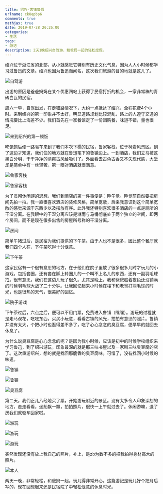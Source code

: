 ```yaml
---
title: 绍兴-古镇度假
urlname: ck8epbp6
comments: true
mathjax: true
date: 2019-07-28 20:26:00
categories:
- 生活
tags:
- 游记
description: 2天1晚绍兴自驾游，和爸妈一起的轻松度假。
---
```


绍兴位于浙江省的北部，从小就感觉它特别有历史文化气息，因为人人小时候都学习过鲁迅的文章。绍兴也因为鲁迅而闻名，这次我们旅游的目的地就是这儿了。

![自驾游](/images/绍兴/地图.jpg)

出游的原因是爸爸妈妈在某个优惠网站上获得了民宿打折的机会，一家非常棒的青砖白瓦的民宿。

周六一早，自驾出发，在走错路情况下，大约一点抵达了绍兴，全程花费4个小时。来到绍兴的第一印象并不太好，明显道路规划比较混乱，路上的人遵守交通的情况要比上海差不少。我们首先在一家餐馆定了一份团购餐，味道不错，量也很足。

![来到绍兴的第一顿饭](/images/绍兴/午饭.jpg)

吃饱饱后便一路驱车来到了我们本次下榻的民宿，鲁家客栈，位于柯岩风景区。到了这边才知道，我们住的地方就在鲁迅笔下的鲁镇边上。一到酒店，我们立马被这黑白分明，干干净净的清爽古风给吸引了。外面看去古色古香又不失现代感，大堂却是简单中有一丝轻奢。第一眼对酒店就很满意。

![鲁家客栈](/images/绍兴/鲁家客栈1.jpg)

![鲁家客栈](/images/绍兴/鲁家客栈2.jpg)

为了贯彻休闲游的思想，我们到酒店的第一件事便是：睡午觉。睡觉前自然要把房间先拍一拍。我一直很喜欢酒店的装修风格，简单宽敞，后来我意识到这个简单宽敞的感觉来源于东西少以及摆放有序。此外我还特别喜欢很多酒店的一点是厕所的干湿分离。在我眼中的干湿分离应该是淋雨与马桶彻底处于两个独立的空间，即两个房间。而不是现在很多出售的房屋所号称的干湿分离。

![房间](/images/绍兴/房间.jpg)

简单午猪过后，是民宿为我们提供的下午茶。由于人也不是很多，因此整个餐厅就我们四个人在，下午茶吃得十分惬意。

![下午茶](/images/绍兴/下午茶.jpg)

这家民宿有一个很有意思的地方，在于他们在院子里放了很多很多儿时才玩儿的小游戏，包括套圈，还有套在脚上转圈儿的一个叫不上名儿的东西，还有一副羽毛球拍。很有意思，我们在这边儿玩了很久。尤其是晚上，我和爸爸趁着夜色还没铺满的时候羽毛球大战了二十分钟。让我回忆起来小时候在楼下和老爸打羽毛球的时光，也是很热的天气，很美好的回忆。

![院子游戏](/images/绍兴/院子游戏.jpg)

下午茶过后，六点之后，便可以不用门票，免费进入鲁镇（嘿嘿）。游玩的过程就是走马观花，吃吃东西，买买小玩意，看看古镇的风光，拍拍有意思的照片。鲁镇并没有太大，个把小时也逛得差不多了，吃了心心念念的臭豆腐，便早早的就回去休息了。

为什么说臭豆腐是心心念念的呢？是因为我小时候，应该是初中的时候学校组织来学习鲁迅，到了绍兴游玩。印象最深的就是那三味书屋以及一家叫三味臭豆腐的店了。这次重游绍兴，想的就是找回那脆香的臭豆腐味。可惜了，没有找回小时候的味道。

![鲁镇](/images/绍兴/鲁镇1.jpg)

![鲁镇](/images/绍兴/鲁镇2.jpg)

![臭豆腐](/images/绍兴/臭豆腐.jpg)

第二天，我们正儿八经地买了票，开始游玩附近的景区。没有太多令人印象深刻的地方，走走看看，坐船飘一飘，拍拍照片，很快一上午就过去了。休闲游嘛，退了房我们就驱车回家啦。

![游玩](/images/绍兴/游玩1.jpg)

![游玩](/images/绍兴/游玩2.jpg)

![游玩](/images/绍兴/游玩3.jpg)

突然发现还没有放上我自己的照片，补上，是zb为数不多的把我拍得身材高大的照片。

![本人](/images/绍兴/本人.jpg)

两天一晚，非常轻松，和爸妈一起，玩儿得非常开心。这篇游记是玩儿好个把月后写的，现在回想起来还是民宿院子中轻松惬意的休息时光。